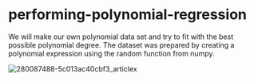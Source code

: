 # performing-polynomial-regression
We will make our own polynomial data set and try to fit with the best possible polynomial degree.
The dataset was prepared by creating a polynomial expression using the random function from numpy.

![280087488-5c013ac40cbf3_articlex](https://user-images.githubusercontent.com/54616526/70371009-6e9b1c00-18f3-11ea-98ee-1e4ed43be3b6.png)

